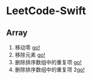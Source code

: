 # LeetCode-Swift

## Array

1. 移动零  [go!](Array/moveZeroes.md)
2. 移除元素 [go!](Array/removeElement.markdown)
3.  删除排序数组中的重复项 [go!](Array/removeDuplicates.markdown)
4. 删除排序数组中的重复项 2[go!](Array/removeDuplicates2.markdown)
